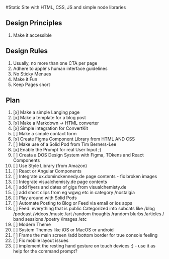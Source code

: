 #Static Site with HTML, CSS, JS and simple node libraries

## Design Principles

1. Make it accessible


## Design Rules

1. Usually, no more than one CTA per page
2. Adhere to apple's human interface guidelines
3. No Sticky Menues
4. Make it Fun
5. Keep Pages short


## Plan

1. [x] Make a simple Langing page
2. [x] Make a template for a blog post
3. [x] Make a Markdown -> HTML converter
4. [x] Simple integration for ConvertKit
5. [ ] Make a simple contact form
6. [x] Create Figma Component Library from HTML AND CSS
7. [ ] Make use of a Solid Pod from Tim Berners-Lee
8. [x] Enable the Prompt for real User Input ;)
22. [ ] Creata a DOS Design System with Figma, TOkens and React Components
9. [ ] Use Style Library (from Amazon)
10. [ ] React or Angular Components
11. [ ] Integrate ux.dominckennedy.de page contents - fix broken images 
12. [ ] Integrate visualchemisty.de page contents
13. [ ] add flyers and dates of gigs from visualchemisty.de
14. [ ] add short clips from eg wgwg etc in category /nostalgia
15. [ ] Play around with Solid Pods
16. [ ] Automate Posting to Blog or Feed via email or ios apps
17. [ ] Feed: everything that is public Categorized into subcats like /blog /podcast /videos /music /art /random thoughts /random blurbs /articles / band sessions /poetry /images /etc
18. [ ] Modern Theme
19. [ ] System Themes like iOS or MacOS or android
20. [ ] Frame the main screen /add bottom border for true console feeling
21. [ ] Fix mobile layout issues
23. [ ] implement the resting hand gesture on touch devices :)
        - use it as help for the command prompt? 


